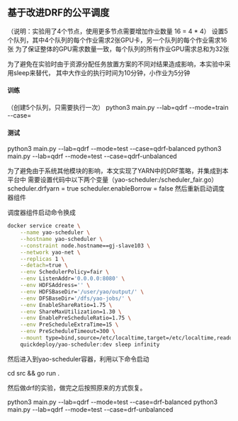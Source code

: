 ## 基于改进DRF的公平调度
（说明：实验用了4个节点，使用更多节点需要增加作业数量 16 = 4 * 4）
设置5个队列，其中4个队列的每个作业需求2张GPU卡，另一个队列的每个作业需求16张
为了保证整体的GPU需求数量一致，每个队列的所有作业GPU需求总和为32张

为了避免在实验时由于资源分配任务放置方案的不同对结果造成影响，本实验中采用sleep来替代，
其中大作业的执行时间为10分钟，小作业为5分钟

#### 训练
（创建5个队列，只需要执行一次）
python3 main.py --lab=qdrf --mode=train --case=

#### 测试
python3 main.py --lab=qdrf --mode=test --case=qdrf-balanced
python3 main.py --lab=qdrf --mode=test --case=qdrf-unbalanced


为了避免由于系统其他模块的影响，本文实现了YARN中的DRF策略，并集成到本平台中
需要设置代码中以下两个变量（yao-scheduler:/scheduler_fair.go）
scheduler.drfyarn = true
scheduler.enableBorrow = false
然后重新启动调度器组件

调度器组件启动命令换成
```bash
docker service create \
	--name yao-scheduler \
	--hostname yao-scheduler \
	--constraint node.hostname==gj-slave103 \
	--network yao-net \
	--replicas 1 \
	--detach=true \
	--env SchedulerPolicy=fair \
	--env ListenAddr='0.0.0.0:8080' \
	--env HDFSAddress='' \
	--env HDFSBaseDir='/user/yao/output/' \
	--env DFSBaseDir='/dfs/yao-jobs/' \
	--env EnableShareRatio=1.75 \
	--env ShareMaxUtilization=1.30 \
	--env EnablePreScheduleRatio=1.75 \
	--env PreScheduleExtraTime=15 \
	--env PreScheduleTimeout=300 \
	--mount type=bind,source=/etc/localtime,target=/etc/localtime,readonly \
	quickdeploy/yao-scheduler:dev sleep infinity
```

然后进入到yao-scheduler容器，利用以下命令启动

cd src && go run .

然后做drf的实验，做完之后按照原来的方式恢复。

python3 main.py --lab=qdrf --mode=test --case=drf-balanced
python3 main.py --lab=qdrf --mode=test --case=drf-unbalanced

